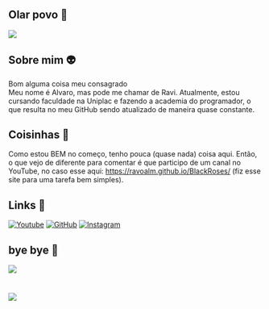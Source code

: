 ## Olar povo 👋
![](https://i.pinimg.com/originals/69/10/e2/6910e2bba9f8f9947d2e477ad4c9bd44.gif)

## Sobre mim 👽
Bom alguma coisa meu consagrado
<br>
Meu nome é Alvaro, mas pode me chamar de Ravi. Atualmente, estou cursando faculdade na Uniplac e fazendo a academia do programador, o que resulta no meu GitHub sendo atualizado de maneira quase constante.

## Coisinhas 👾
Como estou BEM no começo, tenho pouca (quase nada) coisa aqui. Então, o que vejo de diferente para comentar é que participo de um canal no YouTube, no caso esse aqui: https://ravoalm.github.io/BlackRoses/ (fiz esse site para uma tarefa bem simples).

## Links 🔗
[![Youtube](https://img.shields.io/badge/YouTube-FF0000?style=for-the-badge&logo=youtube&logoColor=white)](https://www.youtube.com/@BlackRosesDubs)
[![GitHub](https://img.shields.io/badge/GitHub-100000?style=for-the-badge&logo=github&logoColor=white)](https://github.com/RavoalM/BlackRoses)
[![Instagram](https://img.shields.io/badge/-Instagram-%23E4405F?style=for-the-badge&logo=instagram&logoColor=white)](https://www.instagram.com/ravoa.l/)

## bye bye 👋
![](https://media.tenor.com/serzT8XX0LkAAAAM/blitz-blitzo.gif)

#
![](https://komarev.com/ghpvc/?username=gsvsantos&style=for-the-badge)
